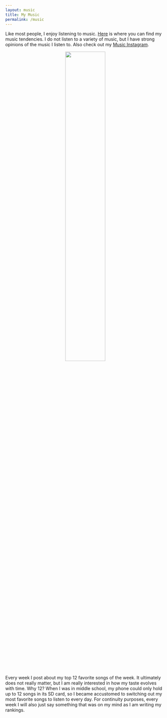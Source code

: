 ```yaml
---
layout: music
title: My Music
permalink: /music
---
```


Like most people, I enjoy listening to music. [Here](https://www.last.fm/user/aidenva) is where you can find my music tendencies. I do not listen to a variety of music, but I have strong opinions of the music I listen to. Also check out my [Music Instagram](https://instagram.com/le.clarion.call).

<div style="text-align: center;">
<a class="last-fm-box" href="https://www.last.fm/user/aidenva"><img src="https://lastfm-recently-played.vercel.app/api?user=aidenva" height="50%" width="auto"/></a>
</div>

Every week I post about my top 12 favorite songs of the week. It ultimately does not really matter, but I am really interested in how my taste evolves with time. Why 12? When I was in middle school, my phone could only hold up to 12 songs in its SD card, so I became accustomed to switching out my most favorite songs to listen to every day. For continuity purposes, every week I will also just say something that was on my mind as I am writing my rankings.